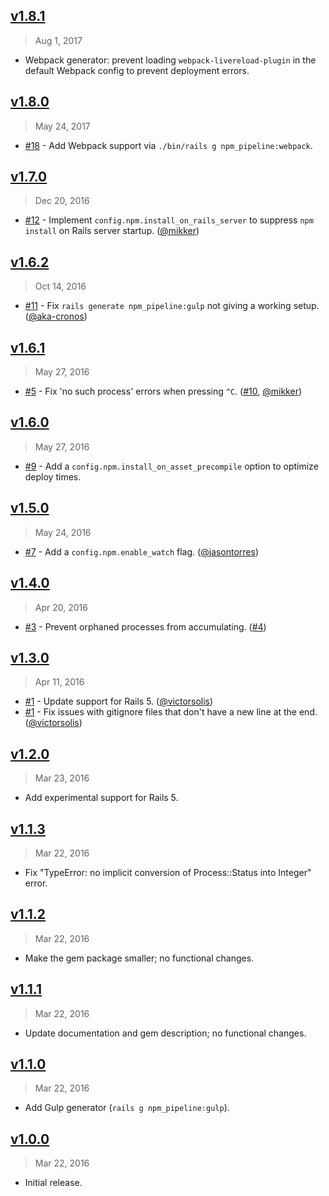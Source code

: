 ## [v1.8.1]
> Aug  1, 2017

- Webpack generator: prevent loading `webpack-livereload-plugin` in the default Webpack config to prevent deployment errors.

[v1.8.1]: https://github.com/rstacruz/npm-pipeline-rails/compare/v1.8.0...v1.8.1

## [v1.8.0]
> May 24, 2017

- [#18] - Add Webpack support via `./bin/rails g npm_pipeline:webpack`.

[v1.8.0]: https://github.com/rstacruz/npm-pipeline-rails/compare/v1.7.0...v1.8.0

## [v1.7.0]
> Dec 20, 2016

- [#12] - Implement `config.npm.install_on_rails_server` to suppress `npm install` on Rails server startup. ([@mikker])

[v1.7.0]: https://github.com/rstacruz/npm-pipeline-rails/compare/v1.6.2...v1.7.0

## [v1.6.2]
> Oct 14, 2016

- [#11] - Fix `rails generate npm_pipeline:gulp` not giving a working setup. ([@aka-cronos])

[v1.6.2]: https://github.com/rstacruz/npm-pipeline-rails/compare/v1.6.1...v1.6.2

## [v1.6.1]
> May 27, 2016

- [#5] - Fix 'no such process' errors when pressing `^C`. ([#10], [@mikker])

[v1.6.1]: https://github.com/rstacruz/npm-pipeline-rails/compare/v1.6.0...v1.6.1

## [v1.6.0]
> May 27, 2016

- [#9] - Add a `config.npm.install_on_asset_precompile` option to optimize deploy times.

[v1.6.0]: https://github.com/rstacruz/npm-pipeline-rails/compare/v1.5.0...v1.6.0

## [v1.5.0]
> May 24, 2016

- [#7] - Add a `config.npm.enable_watch` flag. ([@jasontorres])

[v1.5.0]: https://github.com/rstacruz/npm-pipeline-rails/compare/v1.4.0...v1.5.0

## [v1.4.0]
> Apr 20, 2016

- [#3] - Prevent orphaned processes from accumulating. ([#4])

[v1.4.0]: https://github.com/rstacruz/npm-pipeline-rails/compare/v1.3.0...v1.4.0

## [v1.3.0]
> Apr 11, 2016

- [#1] - Update support for Rails 5. ([@victorsolis])
- [#1] - Fix issues with gitignore files that don't have a new line at the end. ([@victorsolis])

[v1.3.0]: https://github.com/rstacruz/npm-pipeline-rails/compare/v1.2.0...v1.3.0

## [v1.2.0]
> Mar 23, 2016

- Add experimental support for Rails 5.

[v1.2.0]: https://github.com/rstacruz/npm-pipeline-rails/compare/v1.1.3...v1.2.0

## [v1.1.3]
> Mar 22, 2016

- Fix "TypeError: no implicit conversion of Process::Status into Integer" error.

[v1.1.3]: https://github.com/rstacruz/npm-pipeline-rails/compare/v1.1.2...v1.1.3

## [v1.1.2]
> Mar 22, 2016

- Make the gem package smaller; no functional changes.

[v1.1.2]: https://github.com/rstacruz/npm-pipeline-rails/compare/v1.1.1...v1.1.2

## [v1.1.1]
> Mar 22, 2016

- Update documentation and gem description; no functional changes.

[v1.1.1]: https://github.com/rstacruz/npm-pipeline-rails/compare/v1.1.0...v1.1.1

## [v1.1.0]
> Mar 22, 2016

- Add Gulp generator (`rails g npm_pipeline:gulp`).

[v1.1.0]: https://github.com/rstacruz/npm-pipeline-rails/compare/v1.0.0...v1.1.0

## [v1.0.0]
> Mar 22, 2016

- Initial release.

[v1.0.0]: https://github.com/rstacruz/npm-pipeline-rails/tree/v1.0.0
[#1]: https://github.com/rstacruz/npm-pipeline-rails/issues/1
[#3]: https://github.com/rstacruz/npm-pipeline-rails/issues/3
[#4]: https://github.com/rstacruz/npm-pipeline-rails/issues/4
[#5]: https://github.com/rstacruz/npm-pipeline-rails/issues/5
[#7]: https://github.com/rstacruz/npm-pipeline-rails/issues/7
[#9]: https://github.com/rstacruz/npm-pipeline-rails/issues/9
[#10]: https://github.com/rstacruz/npm-pipeline-rails/issues/10
[@jasontorres]: https://github.com/jasontorres
[@victorsolis]: https://github.com/victorsolis
[@mikker]: https://github.com/mikker
[#11]: https://github.com/rstacruz/npm-pipeline-rails/issues/11
[#12]: https://github.com/rstacruz/npm-pipeline-rails/issues/12
[#18]: https://github.com/rstacruz/npm-pipeline-rails/issues/18
[@aka-cronos]: https://github.com/aka-cronos
